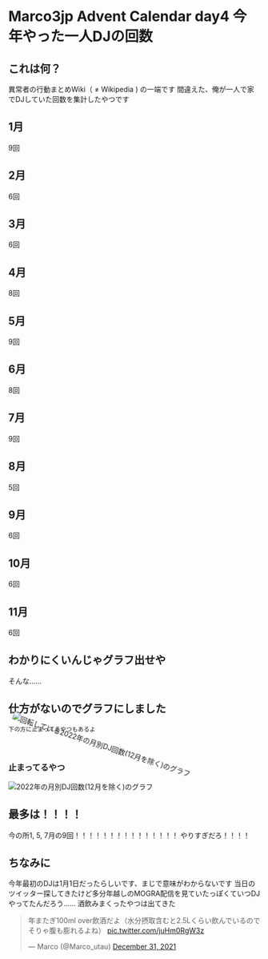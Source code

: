 # Marco3jp Advent Calendar day4 今年やった一人DJの回数

## これは何？
異常者の行動まとめWiki（ ≠ Wikipedia ) の一端です
間違えた、俺が一人で家でDJしていた回数を集計したやつです

## 1月

9回

## 2月

6回

## 3月

6回

## 4月
8回

## 5月
9回

## 6月
8回

## 7月
9回

## 8月
5回

## 9月
6回

## 10月
6回

## 11月
6回

## わかりにくいんじゃグラフ出せや

そんな……

## 仕方がないのでグラフにしました

<small>下の方に止まってるやつもあるよ</small>

<style>

@keyframes spin { 
  from { 
    transform: rotate(0deg); 
  }
  to { 
    transform: rotate(360deg);
  }
}

#dj-count-graph { 
  animation: spin 1s linear infinite;
}

</style>

<img id="dj-count-graph" src="https://i.imgur.com/NZrv8Y9.png" alt="回転している2022年の月別DJ回数(12月を除く)のグラフ">


### 止まってるやつ

![2022年の月別DJ回数(12月を除く)のグラフ](https://i.imgur.com/NZrv8Y9.png "2022年の月別DJ回数(12月を除く)のグラフ")


## 最多は！！！！

今の所1, 5, 7月の9回！！！！！！！！！！！！！！！
やりすぎだろ！！！！


## ちなみに
今年最初のDJは1月1日だったらしいです、まじで意味がわからないです
当日のツイッター探してきたけど多分年越しのMOGRA配信を見ていたっぽくていつDJやってたんだろう……
酒飲みまくったやつは出てきた

<blockquote class="twitter-tweet"><p lang="ja" dir="ltr">年またぎ100ml over飲酒だよ（水分摂取含むと2.5Lくらい飲んでいるのでそりゃ腹も膨れるよね） <a href="https://t.co/juHm0RgW3z">pic.twitter.com/juHm0RgW3z</a></p>&mdash; Marco (@Marco_utau) <a href="https://twitter.com/Marco_utau/status/1476964273851363332?ref_src=twsrc%5Etfw">December 31, 2021</a></blockquote> <script async src="https://platform.twitter.com/widgets.js" charset="utf-8"></script>